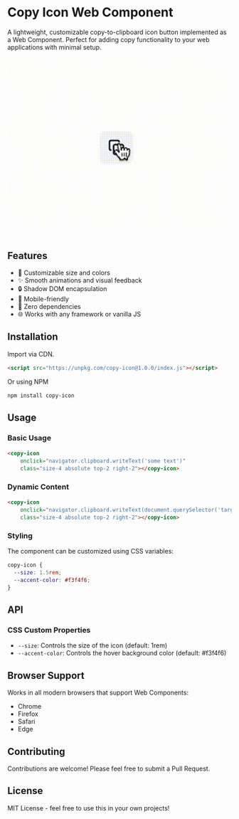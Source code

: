# Copy Icon Web Component

A lightweight, customizable copy-to-clipboard icon button implemented as a Web Component. Perfect for adding copy functionality to your web applications with minimal setup.

![Copy Icon Demo](example.gif)

## Features

- 🎨 Customizable size and colors
- ✨ Smooth animations and visual feedback
- 🔒 Shadow DOM encapsulation
- 📱 Mobile-friendly
- 🎯 Zero dependencies
- 🌐 Works with any framework or vanilla JS

## Installation

Import via CDN.

```html
<script src="https://unpkg.com/copy-icon@1.0.0/index.js"></script>
```

Or using NPM

```bash
npm install copy-icon
```

## Usage

### Basic Usage

```html
<copy-icon 
    onclick="navigator.clipboard.writeText('some text')"
    class="size-4 absolute top-2 right-2"></copy-icon>
```

### Dynamic Content

```html
<copy-icon 
    onclick="navigator.clipboard.writeText(document.querySelector('target').innerText)" 
    class="size-4 absolute top-2 right-2"></copy-icon>
```

### Styling

The component can be customized using CSS variables:

```css
copy-icon {
  --size: 1.5rem;
  --accent-color: #f3f4f6;
}
```

## API

### CSS Custom Properties

- `--size`: Controls the size of the icon (default: 1rem)
- `--accent-color`: Controls the hover background color (default: #f3f4f6)

## Browser Support

Works in all modern browsers that support Web Components:
- Chrome
- Firefox
- Safari
- Edge

## Contributing

Contributions are welcome! Please feel free to submit a Pull Request.

## License

MIT License - feel free to use this in your own projects!

